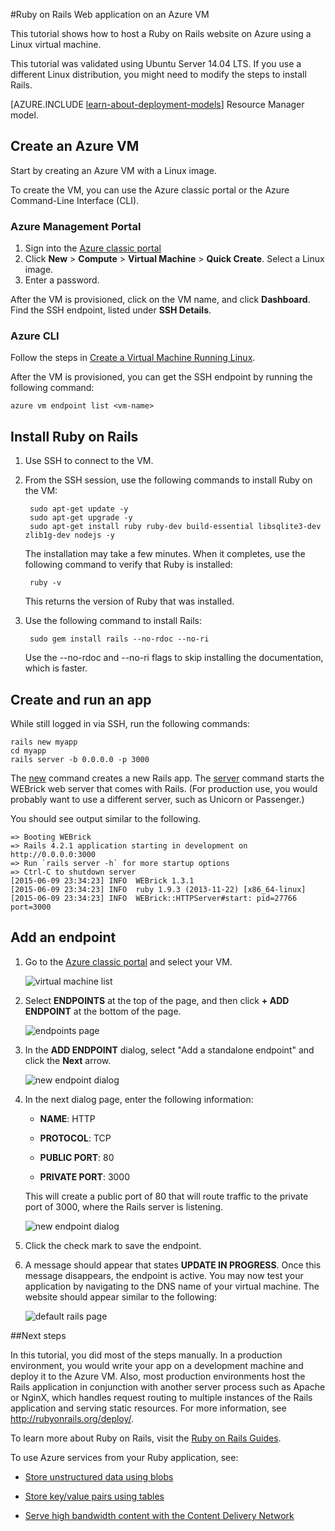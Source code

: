 <properties
	pageTitle="Host a Ruby on Rails website on a Linux VM | Microsoft Azure"
	description="Set up and host a Ruby on Rails-based website on Azure using a Linux virtual machine."
	services="virtual-machines"
	documentationCenter="ruby"
	authors="rmcmurray"
	manager="wpickett"
	editor=""
	tags="azure-service-management"/>

<tags
	ms.service="virtual-machines"
	ms.workload="web"
	ms.tgt_pltfrm="vm-linux"
	ms.devlang="ruby"
	ms.topic="article"
	ms.date="11/20/2015"
	ms.author="robmcm"/>





#Ruby on Rails Web application on an Azure VM

This tutorial shows how to host a Ruby on Rails website on Azure using a Linux virtual machine.  

This tutorial was validated using Ubuntu Server 14.04 LTS. If you use a different Linux distribution, you might need to modify the steps to install Rails.

[AZURE.INCLUDE [learn-about-deployment-models](../../includes/learn-about-deployment-models-classic-include.md)] Resource Manager model.


## Create an Azure VM

Start by creating an Azure VM with a Linux image.

To create the VM, you can use the Azure classic portal or the Azure Command-Line Interface (CLI).

### Azure Management Portal

1. Sign into the [Azure classic portal](http://manage.windowsazure.com)
2. Click **New** > **Compute** > **Virtual Machine** > **Quick Create**. Select a Linux image.
3. Enter a password.

After the VM is provisioned, click on the VM name, and click **Dashboard**. Find the SSH endpoint, listed under **SSH Details**.

### Azure CLI

Follow the steps in [Create a Virtual Machine Running Linux][vm-instructions].

After the VM is provisioned, you can get the SSH endpoint by running the following command:

	azure vm endpoint list <vm-name>  

## Install Ruby on Rails

1. Use SSH to connect to the VM.

2. From the SSH session, use the following commands to install Ruby on the VM:

		sudo apt-get update -y
		sudo apt-get upgrade -y
		sudo apt-get install ruby ruby-dev build-essential libsqlite3-dev zlib1g-dev nodejs -y

	The installation may take a few minutes. When it completes, use the following command to verify that Ruby is installed:

		ruby -v

	This returns the version of Ruby that was installed.

3. Use the following command to install Rails:

		sudo gem install rails --no-rdoc --no-ri

	Use the --no-rdoc and --no-ri flags to skip installing the documentation, which is faster.

## Create and run an app

While still logged in via SSH, run the following commands:

	rails new myapp
	cd myapp
	rails server -b 0.0.0.0 -p 3000

The [new](http://guides.rubyonrails.org/command_line.html#rails-new) command creates a new Rails app. The [server](http://guides.rubyonrails.org/command_line.html#rails-server) command starts the WEBrick web server that comes with Rails. (For production use, you would probably want to use a different server, such as Unicorn or Passenger.)

You should see output similar to the following.

	=> Booting WEBrick
	=> Rails 4.2.1 application starting in development on http://0.0.0.0:3000
	=> Run `rails server -h` for more startup options
	=> Ctrl-C to shutdown server
	[2015-06-09 23:34:23] INFO  WEBrick 1.3.1
	[2015-06-09 23:34:23] INFO  ruby 1.9.3 (2013-11-22) [x86_64-linux]
	[2015-06-09 23:34:23] INFO  WEBrick::HTTPServer#start: pid=27766 port=3000


## Add an endpoint

1. Go to the [Azure classic portal][management-portal] and select your VM.

	![virtual machine list][vmlist]

2. Select **ENDPOINTS** at the top of the page, and then click **+ ADD ENDPOINT** at the bottom of the page.

	![endpoints page][endpoints]

3. In the **ADD ENDPOINT** dialog, select "Add a standalone endpoint" and click the **Next** arrow.

	![new endpoint dialog][new-endpoint1]

3. In the next dialog page, enter the following information:

	* **NAME**: HTTP

	* **PROTOCOL**: TCP

	* **PUBLIC PORT**: 80

	* **PRIVATE PORT**: 3000

	This will create a public port of 80 that will route traffic to the private port of 3000, where the Rails server is listening.

	![new endpoint dialog][new-endpoint]

4. Click the check mark to save the endpoint.

5. A message should appear that states **UPDATE IN PROGRESS**. Once this message disappears, the endpoint is active. You may now test your application by navigating to the DNS name of your virtual machine. The website should appear similar to the following:

	![default rails page][default-rails-cloud]


##<a id="next"></a>Next steps

In this tutorial, you did most of the steps manually. In a production environment, you would write your app on a development machine and deploy it to the Azure VM. Also, most production environments host the Rails application in conjunction with another server process such as Apache or NginX, which handles request routing to multiple instances of the Rails application and serving static resources. For more information, see http://rubyonrails.org/deploy/.

To learn more about Ruby on Rails, visit the [Ruby on Rails Guides][rails-guides].

To use Azure services from your Ruby application, see:

* [Store unstructured data using blobs][blobs]

* [Store key/value pairs using tables][tables]

* [Serve high bandwidth content with the Content Delivery Network][cdn-howto]



<!-- WA.com links -->
[blobs]: ../storage-ruby-how-to-use-blob-storage.md

[cdn-howto]: /develop/ruby/app-services/

[management-portal]: https://manage.windowsazure.com/

[tables]: /develop/ruby/how-to-guides/table-service/

[vm-instructions]: virtual-machines-linux-tutorial.md


<!-- External Links -->
[rails-guides]: http://guides.rubyonrails.org/

[sqlite3]: http://www.sqlite.org/

<!-- Images -->

[default-rails-cloud]: ./media/virtual-machines-ruby-rails-web-app-linux/basicrailscloud.png

[vmlist]: ./media/virtual-machines-ruby-rails-web-app-linux/vmlist.png

[endpoints]: ./media/virtual-machines-ruby-rails-web-app-linux/endpoints.png

[new-endpoint]: ./media/virtual-machines-ruby-rails-web-app-linux/newendpoint.png

[new-endpoint1]: ./media/virtual-machines-ruby-rails-web-app-linux/newendpoint1.png
